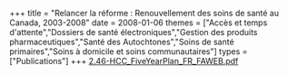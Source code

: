 +++
title = "Relancer la réforme : Renouvellement des soins de santé au Canada, 2003-2008"
date = 2008-01-06
themes = ["Accès et temps d'attente","Dossiers de santé électroniques","Gestion des produits pharmaceutiques","Santé des Autochtones","Soins de santé primaires","Soins à domicile et soins communautaires"]
types = ["Publications"]
+++
[2.46-HCC_FiveYearPlan_FR_FAWEB.pdf](/files/2.46-HCC_FiveYearPlan_FR_FAWEB.pdf)
